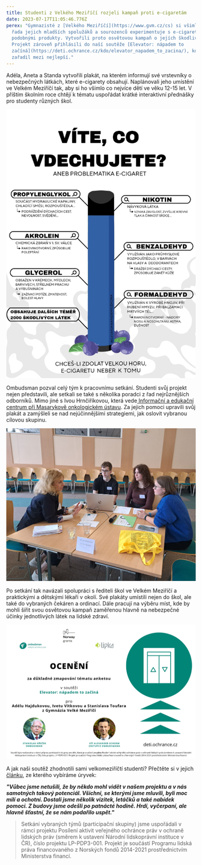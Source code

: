 ```yaml
---
title: Studenti z Velkého Meziříčí rozjeli kampaň proti e-cigaretám
date: 2023-07-17T11:05:46.776Z
perex: "Gymnazisté z [Velkého Meziříčí](https://www.gvm.cz/cs) si všimli, že
  řada jejich mladších spolužáků a sourozenců experimentuje s e-cigaretami a
  podobnými produkty. Vytvořili proto osvětovou kampaň o jejích škodlivosti.
  Projekt zároveň přihlásili do naší soutěže [Elevator: nápadem to
  začíná](https://deti.ochrance.cz/kdo/elevator_napadem_to_zacina/), kde se
  zařadil mezi nejlepší."
---
```

Adéla, Aneta a Standa vytvořili plakát, na kterém informují své vrstevníky o nebezpečných látkách, které e-cigarety obsahují. Naplánovali jeho umístění ve Velkém Meziříčí tak, aby si ho všimlo co nejvíce dětí ve věku 12-15 let. V příštím školním roce chtějí k tématu uspořádat krátké interaktivní  přednášky pro studenty různých škol.

![Plakát vytvořený studenty. Je na něm velká modrá cigareta a nad ní nadpis "Víte, co vdechujete?" Okolo cigarety jsou vyjmenovány chemické látky, které e-cigareta obsahuje (nikotin, benzaldehyd, formaldehyd, glycerol, akrolein, propylenglykol), a nápisy, kde se využívají. ](plakat_vite_co_vdechujete_page-0001.jpg)

Ombudsman pozval celý tým k pracovnímu setkání. Studenti svůj projekt nejen představili, ale setkali se také s několika poradci z řad nejrůznějších odborníků. Mimo jiné s Ivou Hrnčiříkovou, která vede[ Informační a edukační centrum při Masarykově onkologickém ústavu](https://www.mou.cz/informacni-a-edukacni-centrum/t1479). Za jejich pomoci upravili svůj plakát a zamýšleli se nad nejúčinnějšími strategiemi, jak oslovit vybranou cílovou skupinu.

![Tým z Velkého Meziříčí během konzultace s vedoucí Informačního a edukačního centra Masarykova onkologického ústavu. ](vite_co_vdechujete.jpg)

Po setkání tak navázali spolupráci s řediteli škol ve Velkém Meziříčí a praktickými a dětskými lékaři v okolí. Své plakáty umístili nejen do škol, ale také do vybraných čekáren a ordinací. Dále pracují na výběru míst, kde by mohli šířit svou osvětovou kampaň zaměřenou hlavně na nebezpečné účinky jednotlivých látek na lidské zdraví.

![Ocenění za důkladné zmapování tématu anketou.](6_page-0001.jpg)

A jak naši soutěž zhodnotili sami velkomeziříčtí studenti? Přečtěte si v jejich [článku](https://www.gvm.cz/images/stories/Aktuality/Elev%C3%A1tor.pdf), ze kterého vybíráme úryvek: 

***"Vůbec jsme netušili, že by někdo mohl vidět v našem projektu a v nás samotných takový potenciál. Všichni, se kterými jsme mluvili, byli moc milí a ochotní. Dostali jsme několik vizitek, letáčků a také nabídek pomoci. Z budovy jsme odešli po patnácté hodině. Hrdí, vyčerpaní, ale hlavně šťastní, že se nám podařilo uspět."***

> Setkání vybraných týmů (participační skupiny) jsme uspořádali v rámci projektu Posílení aktivit veřejného ochránce práv v ochraně lidských práv (směrem k ustavení Národní lidskoprávní instituce v ČR), číslo projektu LP-PDP3-001. Projekt je součástí Programu lidská práva financovaného z Norských fondů 2014-2021 prostřednictvím Ministerstva financí.